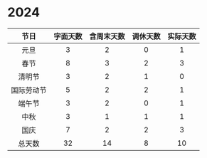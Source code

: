 # 2024

|  节日   | 字面天数 | 含周末天数 | 调休天数 | 实际天数 |
|:-----:|:----:|:-----:|:----:|:----:|
|  元旦   |  3   |   2   |  0   |  1   |
|  春节   |  8   |   3   |  2   |  3   |
|  清明节  |  3   |   2   |  1   |  0   |
| 国际劳动节 |  5   |   2   |  2   |  1   |
|  端午节  |  3   |   2   |  0   |  1   |
|  中秋   |  3   |   1   |  1   |  1   |
|  国庆   |  7   |   2   |  2   |  3   |
|  总天数  |  32  |  14   |  8   |  10  |
